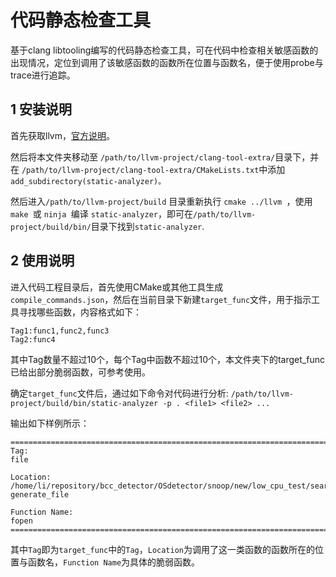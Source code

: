 # 代码静态检查工具

基于clang libtooling编写的代码静态检查工具，可在代码中检查相关敏感函数的出现情况，定位到调用了该敏感函数的函数所在位置与函数名，便于使用probe与trace进行追踪。

## 1 安装说明

首先获取llvm，[官方说明](https://clang.llvm.org/get_started.html)。

然后将本文件夹移动至 `/path/to/llvm-project/clang-tool-extra/`目录下，并在 `/path/to/llvm-project/clang-tool-extra/CMakeLists.txt`中添加 `add_subdirectory(static-analyzer)。`

然后进入`/path/to/llvm-project/build` 目录重新执行 `cmake ../llvm `，使用 `make `或 `ninja `编译 `static-analyzer`，即可在`/path/to/llvm-project/build/bin/`目录下找到`static-analyzer`.

## 2 使用说明
进入代码工程目录后，首先使用CMake或其他工具生成`compile_commands.json`，然后在当前目录下新建`target_func`文件，用于指示工具寻找哪些函数，内容格式如下：
```
Tag1:func1,func2,func3
Tag2:func4
```
其中Tag数量不超过10个，每个Tag中函数不超过10个，本文件夹下的target_func已给出部分脆弱函数，可参考使用。

确定`target_func`文件后，通过如下命令对代码进行分析:
`/path/to/llvm-project/build/bin/static-analyzer -p . <file1> <file2> ...`

输出如下样例所示：
```
============================================================================
Tag:
file

Location:
/home/li/repository/bcc_detector/OSdetector/snoop/new/low_cpu_test/search_example.c:119
generate_file

Function Name:
fopen
============================================================================
```
其中`Tag`即为`target_func`中的`Tag`，`Location`为调用了这一类函数的函数所在的位置与函数名，`Function Name`为具体的脆弱函数。

